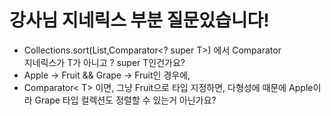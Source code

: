 # 강사님 지네릭스 부분 질문있습니다!
- Collections.sort(List,Comparator<? super T>) 에서 Comparator  
지네릭스가 T가 아니고 ? super T인건가요?
- Apple -> Fruit && Grape -> Fruit인 경우에,
- Comparator< T> 이면, 그냥 Fruit으로 타입 지정하면, 다형성에 때문에 Apple이라 Grape 타입 컬렉션도 정렬할 수 있는거 아닌가요?



